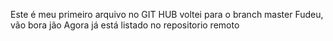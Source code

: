 Este é meu primeiro arquivo no GIT HUB
voltei para o branch master
Fudeu, vão bora jão
Agora já está listado no repositorio remoto
